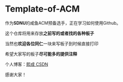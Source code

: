 # Template-of-ACM

作为**SDNU**的咸鱼ACM预备选手，正在学习如何使用Github。

这个仓库将用来存放**之前写的或者找的各种板子**

当然也**欢迎各位同仁**一块来写板子到时候直接打印

希望大家写的板子**尽可能多的提供注释**

个人博客：[熙成 CSDN](https://blog.csdn.net/L_Saint00)

感谢大家！
